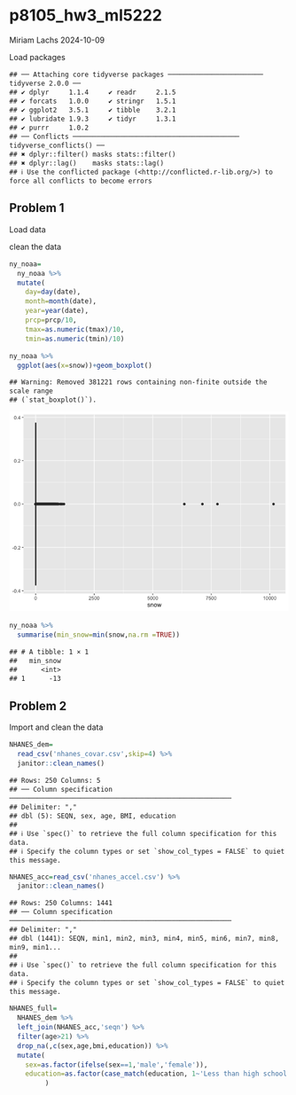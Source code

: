 p8105_hw3_ml5222
================
Miriam Lachs
2024-10-09

Load packages

    ## ── Attaching core tidyverse packages ──────────────────────── tidyverse 2.0.0 ──
    ## ✔ dplyr     1.1.4     ✔ readr     2.1.5
    ## ✔ forcats   1.0.0     ✔ stringr   1.5.1
    ## ✔ ggplot2   3.5.1     ✔ tibble    3.2.1
    ## ✔ lubridate 1.9.3     ✔ tidyr     1.3.1
    ## ✔ purrr     1.0.2     
    ## ── Conflicts ────────────────────────────────────────── tidyverse_conflicts() ──
    ## ✖ dplyr::filter() masks stats::filter()
    ## ✖ dplyr::lag()    masks stats::lag()
    ## ℹ Use the conflicted package (<http://conflicted.r-lib.org/>) to force all conflicts to become errors

## Problem 1

Load data

clean the data

``` r
ny_noaa=
  ny_noaa %>% 
  mutate(
    day=day(date),
    month=month(date),
    year=year(date),
    prcp=prcp/10,
    tmax=as.numeric(tmax)/10,
    tmin=as.numeric(tmin)/10)
```

``` r
ny_noaa %>% 
  ggplot(aes(x=snow))+geom_boxplot()
```

    ## Warning: Removed 381221 rows containing non-finite outside the scale range
    ## (`stat_boxplot()`).

![](p8105_hw3_ml5222_files/figure-gfm/unnamed-chunk-3-1.png)<!-- -->

``` r
ny_noaa %>% 
  summarise(min_snow=min(snow,na.rm =TRUE))
```

    ## # A tibble: 1 × 1
    ##   min_snow
    ##      <int>
    ## 1      -13

## Problem 2

Import and clean the data

``` r
NHANES_dem=
  read_csv('nhanes_covar.csv',skip=4) %>% 
  janitor::clean_names()
```

    ## Rows: 250 Columns: 5
    ## ── Column specification ────────────────────────────────────────────────────────
    ## Delimiter: ","
    ## dbl (5): SEQN, sex, age, BMI, education
    ## 
    ## ℹ Use `spec()` to retrieve the full column specification for this data.
    ## ℹ Specify the column types or set `show_col_types = FALSE` to quiet this message.

``` r
NHANES_acc=read_csv('nhanes_accel.csv') %>% 
  janitor::clean_names()
```

    ## Rows: 250 Columns: 1441
    ## ── Column specification ────────────────────────────────────────────────────────
    ## Delimiter: ","
    ## dbl (1441): SEQN, min1, min2, min3, min4, min5, min6, min7, min8, min9, min1...
    ## 
    ## ℹ Use `spec()` to retrieve the full column specification for this data.
    ## ℹ Specify the column types or set `show_col_types = FALSE` to quiet this message.

``` r
NHANES_full=
  NHANES_dem %>% 
  left_join(NHANES_acc,'seqn') %>% 
  filter(age>21) %>% 
  drop_na(,c(sex,age,bmi,education)) %>% 
  mutate(
    sex=as.factor(ifelse(sex==1,'male','female')),
    education=as.factor(case_match(education, 1~'Less than high school',2~'High school equivalent',3~'More than high school'))
         )
```
